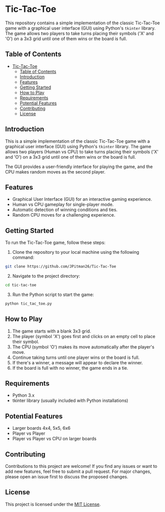 # Tic-Tac-Toe
This repository contains a simple implementation of the classic Tic-Tac-Toe game with a graphical user interface (GUI) using Python's `tkinter` library. The game allows two players to take turns placing their symbols ('X' and 'O') on a 3x3 grid until one of them wins or the board is full.

## Table of Contents
- [Tic-Tac-Toe](#tic-tac-toe)
  - [Table of Contents](#table-of-contents)
  - [Introduction](#introduction)
  - [Features](#features)
  - [Getting Started](#getting-started)
  - [How to Play](#how-to-play)
  - [Requirements](#requirements)
  - [Potential Features](#potential-features)
  - [Contributing](#contributing)
  - [License](#license)

## Introduction
This is a simple implementation of the classic Tic-Tac-Toe game with a graphical user interface (GUI) using Python's `tkinter` library. The game allows two players (Human vs CPU) to take turns placing their symbols ('X' and 'O') on a 3x3 grid until one of them wins or the board is full.

The GUI provides a user-friendly interface for playing the game, and the CPU makes random moves as the second player.

## Features
- Graphical User Interface (GUI) for an interactive gaming experience.
- Human vs CPU gameplay for single-player mode.
- Automatic detection of winning conditions and ties.
- Random CPU moves for a challenging experience.

## Getting Started
To run the Tic-Tac-Toe game, follow these steps:

1. Clone the repository to your local machine using the following command:<br>
```bash
git clone https://github.com/JPitman26/Tic-Tac-Toe
```

2. Navigate to the project directory:<br>
```bash
cd tic-tac-toe
```

3. Run the Python script to start the game:
```bash
python tic_tac_toe.py
```

## How to Play
1. The game starts with a blank 3x3 grid.
2. The player (symbol 'X') goes first and clicks on an empty cell to place their symbol.
3. The CPU (symbol 'O') makes its move automatically after the player's move.
4. Continue taking turns until one player wins or the board is full.
5. If there's a winner, a message will appear to declare the winner.
6. If the board is full with no winner, the game ends in a tie.

## Requirements
- Python 3.x
- tkinter library (usually included with Python installations)
  
## Potential Features
- Larger boards 4x4, 5x5, 6x6
- Player vs Player
- Player vs Player vs CPU on larger boards

## Contributing
Contributions to this project are welcome! If you find any issues or want to add new features, feel free to submit a pull request. For major changes, please open an issue first to discuss the proposed changes.

## License
This project is licensed under the [MIT License](LICENSE).


